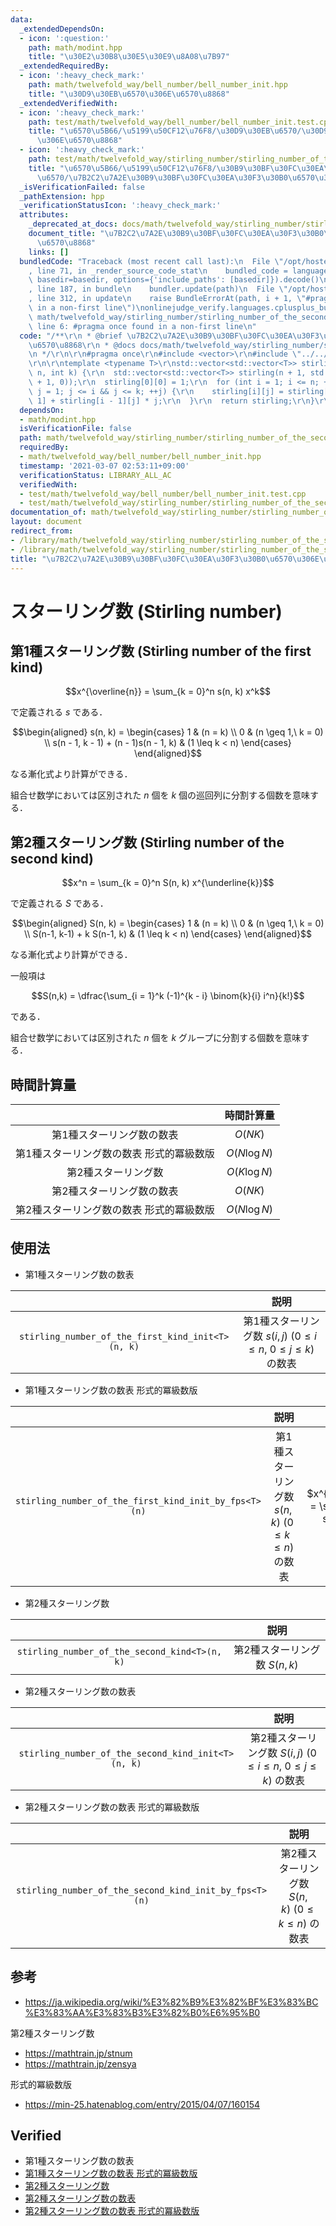 ```yaml
---
data:
  _extendedDependsOn:
  - icon: ':question:'
    path: math/modint.hpp
    title: "\u30E2\u30B8\u30E5\u30E9\u8A08\u7B97"
  _extendedRequiredBy:
  - icon: ':heavy_check_mark:'
    path: math/twelvefold_way/bell_number/bell_number_init.hpp
    title: "\u30D9\u30EB\u6570\u306E\u6570\u8868"
  _extendedVerifiedWith:
  - icon: ':heavy_check_mark:'
    path: test/math/twelvefold_way/bell_number/bell_number_init.test.cpp
    title: "\u6570\u5B66/\u5199\u50CF12\u76F8/\u30D9\u30EB\u6570/\u30D9\u30EB\u6570\
      \u306E\u6570\u8868"
  - icon: ':heavy_check_mark:'
    path: test/math/twelvefold_way/stirling_number/stirling_number_of_the_second_kind_init.test.cpp
    title: "\u6570\u5B66/\u5199\u50CF12\u76F8/\u30B9\u30BF\u30FC\u30EA\u30F3\u30B0\
      \u6570/\u7B2C2\u7A2E\u30B9\u30BF\u30FC\u30EA\u30F3\u30B0\u6570\u306E\u6570\u8868"
  _isVerificationFailed: false
  _pathExtension: hpp
  _verificationStatusIcon: ':heavy_check_mark:'
  attributes:
    _deprecated_at_docs: docs/math/twelvefold_way/stirling_number/stirling_number.md
    document_title: "\u7B2C2\u7A2E\u30B9\u30BF\u30FC\u30EA\u30F3\u30B0\u6570\u306E\
      \u6570\u8868"
    links: []
  bundledCode: "Traceback (most recent call last):\n  File \"/opt/hostedtoolcache/Python/3.9.4/x64/lib/python3.9/site-packages/onlinejudge_verify/documentation/build.py\"\
    , line 71, in _render_source_code_stat\n    bundled_code = language.bundle(stat.path,\
    \ basedir=basedir, options={'include_paths': [basedir]}).decode()\n  File \"/opt/hostedtoolcache/Python/3.9.4/x64/lib/python3.9/site-packages/onlinejudge_verify/languages/cplusplus.py\"\
    , line 187, in bundle\n    bundler.update(path)\n  File \"/opt/hostedtoolcache/Python/3.9.4/x64/lib/python3.9/site-packages/onlinejudge_verify/languages/cplusplus_bundle.py\"\
    , line 312, in update\n    raise BundleErrorAt(path, i + 1, \"#pragma once found\
    \ in a non-first line\")\nonlinejudge_verify.languages.cplusplus_bundle.BundleErrorAt:\
    \ math/twelvefold_way/stirling_number/stirling_number_of_the_second_kind_init.hpp:\
    \ line 6: #pragma once found in a non-first line\n"
  code: "/**\r\n * @brief \u7B2C2\u7A2E\u30B9\u30BF\u30FC\u30EA\u30F3\u30B0\u6570\u306E\
    \u6570\u8868\r\n * @docs docs/math/twelvefold_way/stirling_number/stirling_number.md\r\
    \n */\r\n\r\n#pragma once\r\n#include <vector>\r\n#include \"../../modint.hpp\"\
    \r\n\r\ntemplate <typename T>\r\nstd::vector<std::vector<T>> stirling_number_of_the_second_kind_init(int\
    \ n, int k) {\r\n  std::vector<std::vector<T>> stirling(n + 1, std::vector<T>(k\
    \ + 1, 0));\r\n  stirling[0][0] = 1;\r\n  for (int i = 1; i <= n; ++i) for (int\
    \ j = 1; j <= i && j <= k; ++j) {\r\n    stirling[i][j] = stirling[i - 1][j -\
    \ 1] + stirling[i - 1][j] * j;\r\n  }\r\n  return stirling;\r\n}\r\n"
  dependsOn:
  - math/modint.hpp
  isVerificationFile: false
  path: math/twelvefold_way/stirling_number/stirling_number_of_the_second_kind_init.hpp
  requiredBy:
  - math/twelvefold_way/bell_number/bell_number_init.hpp
  timestamp: '2021-03-07 02:53:11+09:00'
  verificationStatus: LIBRARY_ALL_AC
  verifiedWith:
  - test/math/twelvefold_way/bell_number/bell_number_init.test.cpp
  - test/math/twelvefold_way/stirling_number/stirling_number_of_the_second_kind_init.test.cpp
documentation_of: math/twelvefold_way/stirling_number/stirling_number_of_the_second_kind_init.hpp
layout: document
redirect_from:
- /library/math/twelvefold_way/stirling_number/stirling_number_of_the_second_kind_init.hpp
- /library/math/twelvefold_way/stirling_number/stirling_number_of_the_second_kind_init.hpp.html
title: "\u7B2C2\u7A2E\u30B9\u30BF\u30FC\u30EA\u30F3\u30B0\u6570\u306E\u6570\u8868"
---
```

# スターリング数 (Stirling number)


## 第1種スターリング数 (Stirling number of the first kind)

$$x^{\overline{n}} = \sum_{k = 0}^n s(n, k) x^k$$

で定義される $s$ である．

$$\begin{aligned} s(n, k) = \begin{cases} 1 & (n = k) \\ 0 & (n \geq 1,\ k = 0) \\ s(n - 1, k - 1) + (n - 1)s(n - 1, k) & (1 \leq k < n) \end{cases} \end{aligned}$$

なる漸化式より計算ができる．

組合せ数学においては区別された $n$ 個を $k$ 個の巡回列に分割する個数を意味する．


## 第2種スターリング数 (Stirling number of the second kind)

$$x^n = \sum_{k = 0}^n S(n, k) x^{\underline{k}}$$

で定義される $S$ である．

$$\begin{aligned} S(n, k) = \begin{cases} 1 & (n = k) \\ 0 & (n \geq 1,\ k = 0) \\ S(n-1, k-1) + k S(n-1, k) & (1 \leq k < n) \end{cases} \end{aligned}$$

なる漸化式より計算ができる．

一般項は

$$S(n,k) = \dfrac{\sum_{i = 1}^k (-1)^{k - i} \binom{k}{i} i^n}{k!}$$

である．

組合せ数学においては区別された $n$ 個を $k$ グループに分割する個数を意味する．


## 時間計算量

||時間計算量|
|:--:|:--:|
|第1種スターリング数の数表|$O(NK)$|
|第1種スターリング数の数表 形式的冪級数版|$O(N\log{N})$|
|第2種スターリング数|$O(K\log{N})$|
|第2種スターリング数の数表|$O(NK)$|
|第2種スターリング数の数表 形式的冪級数版|$O(N\log{N})$|


## 使用法

- 第1種スターリング数の数表

||説明|
|:--:|:--:|
|`stirling_number_of_the_first_kind_init<T>(n, k)`|第1種スターリング数 $s(i, j) \ (0 \leq i \leq n,\ 0 \leq j \leq k)$ の数表|

- 第1種スターリング数の数表 形式的冪級数版

||説明|備考|
|:--:|:--:|:--:|
|`stirling_number_of_the_first_kind_init_by_fps<T>(n)`|第1種スターリング数 $s(n, k) \ (0 \leq k \leq n)$ の数表|$x^{\underline{n}} = \sum_{k = 0}^n s(n, k) x^k$|

- 第2種スターリング数

||説明|
|:--:|:--:|
|`stirling_number_of_the_second_kind<T>(n, k)`|第2種スターリング数 $S(n,k)$|

- 第2種スターリング数の数表

||説明|
|:--:|:--:|
|`stirling_number_of_the_second_kind_init<T>(n, k)`|第2種スターリング数 $S(i, j) \ (0 \leq i \leq n,\ 0 \leq j \leq k)$ の数表|

- 第2種スターリング数の数表 形式的冪級数版

||説明|
|:--:|:--:|
|`stirling_number_of_the_second_kind_init_by_fps<T>(n)`|第2種スターリング数 $S(n, k) \ (0 \leq k \leq n)$ の数表|


## 参考

- https://ja.wikipedia.org/wiki/%E3%82%B9%E3%82%BF%E3%83%BC%E3%83%AA%E3%83%B3%E3%82%B0%E6%95%B0

第2種スターリング数
- https://mathtrain.jp/stnum
- https://mathtrain.jp/zensya

形式的冪級数版
- https://min-25.hatenablog.com/entry/2015/04/07/160154


## Verified

- 第1種スターリング数の数表
- [第1種スターリング数の数表 形式的冪級数版](https://judge.yosupo.jp/submission/4637)
- [第2種スターリング数](https://onlinejudge.u-aizu.ac.jp/solutions/problem/DPL_5_I/review/4088846/emthrm/C++14)
- [第2種スターリング数の数表](https://onlinejudge.u-aizu.ac.jp/solutions/problem/DPL_5_I/review/4088857/emthrm/C++14)
- [第2種スターリング数の数表 形式的冪級数版](https://judge.yosupo.jp/submission/4636)
